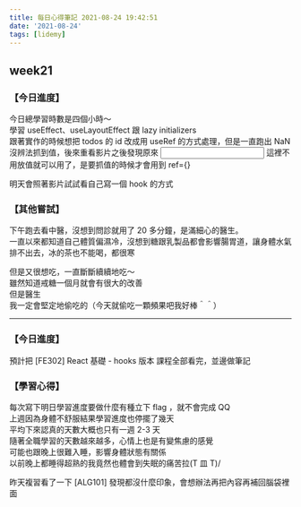 ```yaml
---
title: 每日心得筆記 2021-08-24 19:42:51
date: '2021-08-24'
tags: [lidemy]
---
```


## week21

### 【今日進度】

今日總學習時數是四個小時～  
學習 useEffect、useLayoutEffect 跟 lazy initializers  
跟著實作的時候想把 todos 的 id 改成用 useRef 的方式處理，但是一直跑出 NaN 沒辨法抓到值，後來重看影片之後發現原來 <input ref={}> 這裡不用放值就可以用了，是要抓值的時候才會用到 ref={}

明天會照著影片試試看自己寫一個 hook 的方式

### 【其他嘗試】

下午跑去看中醫，沒想到問診就用了 20 多分鐘，是滿細心的醫生。  
一直以來都知道自己體質偏濕冷，沒想到糖跟乳製品都會影響腸胃道，讓身體水氣排不出去，冰的茶也不能喝，都很寒

但是又很想吃，一直斷斷續續地吃～  
雖然知道戒糖一個月就會有很大的改善  
但是醫生  
我一定會堅定地偷吃的（今天就偷吃一顆頻果吧我好棒＾＾）

---

### 【今日進度】

預計把 [FE302] React 基礎 - hooks 版本 課程全部看完，並邊做筆記

### 【學習心得】

每次寫下明日學習進度要做什麼有種立下 flag ，就不會完成 QQ  
上週因為身體不舒服結果學習進度也停擺了幾天  
平均下來認真的天數大概也只有一週 2-3 天  
隨著全職學習的天數越來越多，心情上也是有變焦慮的感覺  
可能也跟晚上很難入睡，影響身體狀態有關係  
以前晚上都睡得超熟的我竟然也體會到失眠的痛苦拉(T 皿 T)/

昨天複習看了一下 [ALG101] 發現都沒什麼印象，會想辦法再把內容再補回腦袋裡面
